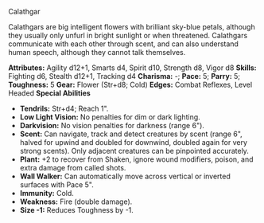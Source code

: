 Calathgar

Calathgars are big intelligent flowers with brilliant sky-blue
petals, although they usually only unfurl in bright sunlight or when
threatened. Calathgars communicate with each other through scent, and
can also understand human speech, although they cannot talk themselves.

**Attributes:** Agility d12+1, Smarts d4, Spirit d10, Strength d8, Vigor
d8
**Skills:** Fighting d6, Stealth d12+1, Tracking d4
**Charisma:** -; **Pace:** 5; **Parry:** 5; **Toughness:** 5
**Gear:** Flower (Str+d8; Cold)
**Edges:** Combat Reflexes, Level Headed
**Special Abilities**
- **Tendrils:** Str+d4; Reach 1".
- **Low Light Vision:** No penalties for dim or dark lighting.
- **Darkvision:** No vision penalties for darkness (range 6").
- **Scent:** Can navigate, track and detect creatures by scent (range
6", halved for upwind and doubled for downwind, doubled again for very
strong scents). Only adjacent creatures can be pinpointed accurately.
- **Plant:** +2 to recover from Shaken, ignore wound modifiers, poison,
and extra damage from called shots.
- **Wall Walker:** Can automatically move across vertical or inverted
surfaces with Pace 5".
- **Immunity:** Cold.
- **Weakness:** Fire (double damage).
- **Size -1:** Reduces Toughness by -1.

